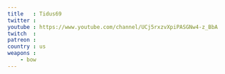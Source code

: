```yaml
---
title   : Tidus69
twitter : 
youtube : https://www.youtube.com/channel/UCj5rxzvXpiPASGNw4-z_BbA
twitch  : 
patreon : 
country : us
weapons :
    - bow
---
```


